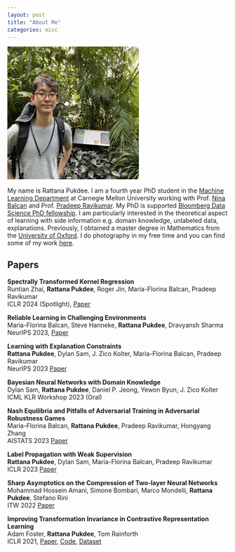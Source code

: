 ```yaml
---
layout: post
title: "About Me"
categories: misc
---
```



<img src= "pics/profile_pic.jpeg" width = 300>

My name is Rattana Pukdee. I am a fourth year PhD student in the [Machine Learning Department](https://www.ml.cmu.edu/) at Carnegie Mellon University working with Prof. [Nina Balcan](http://www.cs.cmu.edu/~ninamf/) and Prof. [Pradeep Ravikumar](https://www.cs.cmu.edu/~pradeepr/). My PhD is supported [Bloomberg Data Science PhD fellowship](https://www.bloomberg.com/company/values/tech-at-bloomberg/data-science/academic-engagement-programs/data-science-ph-d-fellowship/). I am particularly interested in the theoretical aspect of learning with side information e.g. domain knowledge, unlabeled data, explanations. Previously, I obtained a master degree in Mathematics from the [University of Oxford](https://www.maths.ox.ac.uk/). I do photography in my free time and you can find some of my work [here](photography.md). 



<!-- ## News 📢
* **Sep 2023** Honoured to receive [Bloomberg Data Science PhD fellowship 2023](https://www.bloomberg.com/company/values/tech-at-bloomberg/data-science/academic-engagement-programs/data-science-ph-d-fellowship/).
* **Oct 2021** I am joining Prof. [Nina Balcan](http://www.cs.cmu.edu/~ninamf/) and [Pradeep Ravikumar](https://www.cs.cmu.edu/~pradeepr/)'s lab at CMU.
* **Oct 2020** I am joining Prof. [Marco Mondelli](https://ist.ac.at/en/research/mondelli-group/)'s lab at IST Austria for a research internship.

*** -->

## Papers

**Spectrally Transformed Kernel Regression** <br>
Runtian Zhai, **Rattana Pukdee**, Roger Jin, Maria-Florina Balcan, Pradeep Ravikumar <br>
ICLR 2024 (Spotlight), [Paper](https://arxiv.org/abs/2402.00645) <br>

**Reliable Learning in Challenging Environments** <br>
Maria-Florina Balcan, Steve Hanneke, **Rattana Pukdee**, Dravyansh Sharma <br>
NeurIPS 2023, [Paper](https://arxiv.org/abs/2304.03370)<br>
<!-- [<img src="robust_losses.png"  height="150">](https://arxiv.org/abs/2304.03370) -->

**Learning with Explanation Constraints** <br>
**Rattana Pukdee**, Dylan Sam, J. Zico Kolter, Maria-Florina Balcan, Pradeep Ravikumar <br>
NeurIPS 2023 [Paper](https://arxiv.org/abs/2303.14496)<br>
<!-- [<img src="explanation_constraint.png"  height="150">](https://arxiv.org/abs/2303.14496) -->


**Bayesian Neural Networks with Domain Knowledge** <br>
 Dylan Sam, **Rattana Pukdee**, Daniel P. Jeong, Yewon Byun, J. Zico Kolter <br>
 ICML KLR Workshop 2023 (Oral) <br>


**Nash Equilibria and Pitfalls of Adversarial Training in Adversarial Robustness Games** <br>
Maria-Florina Balcan, **Rattana Pukdee**, Pradeep Ravikumar, Hongyang Zhang <br>
AISTATS 2023 [Paper](https://arxiv.org/abs/2210.12606)<br>
<!-- [<img src="nash_adv.png"  height="125">](https://arxiv.org/abs/2210.12606) -->


**Label Propagation with Weak Supervision**<br>
**Rattana Pukdee**, Dylan Sam, Maria-Florina Balcan, Pradeep Ravikumar <br>
ICLR 2023 [Paper](https://arxiv.org/abs/2210.03594)<br>
<!-- [<img src="LPA_weaksup.png"  height="200">](https://arxiv.org/abs/2210.03594) -->




**Sharp Asymptotics on the Compression of Two-layer Neural Networks**<br>
Mohammad Hossein Amani, Simone Bombari, Marco Mondelli, **Rattana Pukdee**, Stefano Rini <br>
ITW 2022 [Paper](https://arxiv.org/pdf/2205.08199.pdf)<br>
<!-- [<img src="ETF.png"  height="200">](https://arxiv.org/pdf/2205.08199.pdf) -->



**Improving Transformation Invariance in Contrastive Representation Learning**<br>
Adam Foster, **Rattana Pukdee**, Tom Rainforth <br>
ICLR 2021, [Paper](https://arxiv.org/abs/2010.09515), [Code](https://github.com/ae-foster/invclr), [Dataset](https://github.com/rattaoup/spirograph)<br>
<!-- [Github](https://github.com/ae-foster/invclr) | [Dataset](https://github.com/rattaoup/spirograph) <br>
[<img src="spirograph3.png"  height="200">](https://arxiv.org/abs/2010.09515) -->


<!-- **Predict Bitcoin prices by using Signature time series modelling** <br>
Summer research project supervised by Dr. Andrey Kormilitzin <br>
[<img src="stonk.jpg"  height="200">](https://towardsdatascience.com/predict-bitcoin-prices-by-using-signature-time-series-modelling-cf3100a882cc)

***

## Courseworks 🎓
1. **Hypergraphs projection method for community detections** <br>
Mini-project for C5.4 Network <br>
[<img src="hypergraph.png"  height="200">](Mini_project___Network_2020.pdf)

2. **Network Analysis in Team sports and Applications to English Premier League** <br>
Dissertation supervised by Dr. Ebrahim Patel <br>
[<img src="dissertation.png"  height="200">](Network_dissertation_2020.pdf)

3. **3-term Arithmetic Progressions**<br>
Extended essay supervised by Prof. Ben Green <br>
[<img src="3term_arithmetic.png"  height="200">](3_term_arithmetic_progression_HT.pdf) -->
